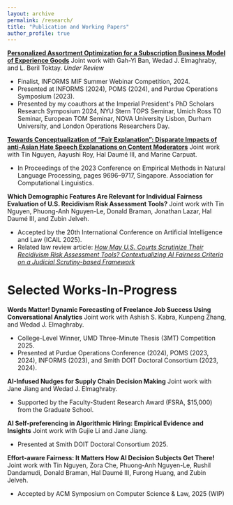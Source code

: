 ```yaml
---
layout: archive
permalink: /research/
title: "Publication and Working Papers"
author_profile: true
---
```


[**Personalized Assortment Optimization for a Subscription Business Model of Experience Goods**](https://ssrn.com/abstract=5159539) Joint work with Gah-Yi Ban, Wedad J. Elmaghraby, and L. Beril Toktay. *Under Review*
 * Finalist, INFORMS MIF Summer Webinar Competition, 2024.
 * Presented at INFORMS (2024), POMS (2024), and Purdue Operations Symposium (2023). 
 * Presented by my coauthors at the Imperial President's PhD Scholars Research Symposium 2024, NYU Stern TOPS Seminar, Umich Ross TO Seminar, European TOM Seminar, NOVA University Lisbon, Durham University, and London Operations Researchers Day. 

[**Towards Conceptualization of “Fair Explanation”: Disparate Impacts of anti-Asian Hate Speech Explanations on Content Moderators**](https://aclanthology.org/2023.emnlp-main.602) Joint work with Tin Nguyen, Aayushi Roy, Hal Daumé III, and Marine Carpuat. 
 * In Proceedings of the 2023 Conference on Empirical Methods in Natural Language Processing, pages 9696–9717, Singapore. Association for Computational Linguistics.

**Which Demographic Features Are Relevant for Individual Fairness Evaluation of U.S. Recidivism Risk Assessment Tools?** Joint work with Tin Nguyen, Phuong-Anh Nguyen-Le, Donald Braman, Jonathan Lazar, Hal Daumé III, and Zubin Jelveh.
 * Accepted by the 20th International Conference on Artificial Intelligence and Law (ICAIL 2025).
 * Related law review article: [*How May U.S. Courts Scrutinize Their Recidivism Risk Assessment Tools? Contextualizing AI Fairness Criteria on a Judicial Scrutiny-based Framework*](https://papers.ssrn.com/sol3/papers.cfm?abstract_id=5242075)


# Selected Works-In-Progress
**Words Matter! Dynamic Forecasting of Freelance Job Success Using Conversational Analytics** Joint work with Ashish S. Kabra, Kunpeng Zhang, and Wedad J. Elmaghraby.
 * College-Level Winner, UMD Three-Minute Thesis (3MT) Competition 2025.
 * Presented at Purdue Operations Conference (2024), POMS (2023, 2024), INFORMS (2023), and Smith DOIT Doctoral Consortium (2023, 2024).

**AI-Infused Nudges for Supply Chain Decision Making** Joint work with Jane Jiang and Wedad J. Elmaghraby.
 * Supported by the Faculty-Student Research Award (FSRA, $15,000) from the Graduate School.

**AI Self-preferencing in Algorithmic Hiring: Empirical Evidence and Insights** Joint work with Gujie Li and Jane Jiang.
 * Presented at Smith DOIT Doctoral Consortium 2025. 

**Effort-aware Fairness: It Matters How AI Decision Subjects Get There!** Joint work with Tin Nguyen, Zora Che, Phuong-Anh Nguyen-Le, Rushil Dandamudi, Donald Braman, Hal Daumé III, Furong Huang, and Zubin Jelveh.
 * Accepted by ACM Symposium on Computer Science & Law, 2025 (WIP)

<!-- **Hide and Seek at the German Federal Constitutional Court: Identifying the Justice Referee with Author Topic Model** Joint work with Tin Nguyen, Andrew Mao, Jordan Boyd-Graber, and Christoph Engel. -->
<!-- 
**Bipartite Networked Multi-agent Reinforcement Learning for Decentralized Matching Markets** Joint work with Yan Xu.
 * Accepted by Yale 2024 Conference on AI/ML/BA.
 * Presented at POMS Conference 2024, Minneapolis, MN. -->



